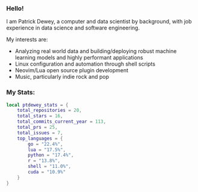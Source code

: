 ### Hello!

I am Patrick Dewey, a computer and data scientist by background, with job experience in data science and software engineering.  

My interests are:
- Analyzing real world data and building/deploying robust machine learning models and highly performant applications
- Linux configuration and automation through shell scripts
- Neovim/Lua open source plugin development
- Music, particularly indie rock and pop

### My Stats:
<!--STATS_START-->
```lua
local ptdewey_stats = {
    total_repositories = 20,
    total_stars = 16,
    total_commits_current_year = 113,
    total_prs = 25,
    total_issues = 7,
    top_languages = {
        go = "22.4%",
        lua = "17.5%",
        python = "17.4%",
        r = "13.8%",
        shell = "11.0%",
        cuda = "10.9%"
    }
}
```
<!--STATS_END-->
